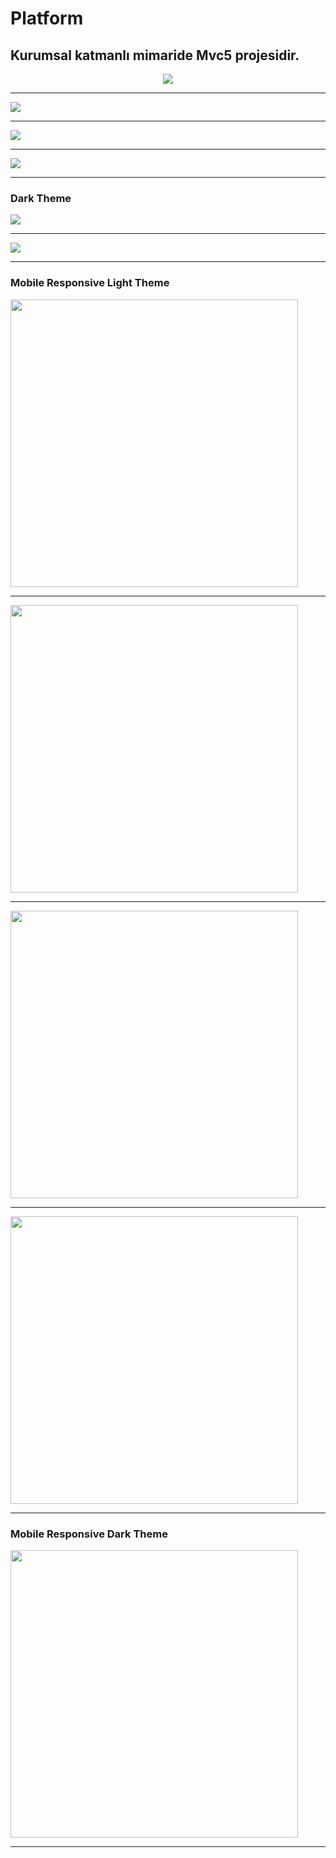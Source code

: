 # Platform
<h2>Kurumsal katmanlı mimaride Mvc5 projesidir.</h2>
<p align="center">
  <img src="https://github.com/ufukgulec/Platform/blob/master/AppImages/desktop-login-page.png">
  <hr/>
  <img src="https://github.com/ufukgulec/Platform/blob/master/AppImages/desktop-light-home.png">
  <hr/>
  <img src="https://github.com/ufukgulec/Platform/blob/master/AppImages/desktop-modal-post.png">
  <hr/>
  <img src="https://github.com/ufukgulec/Platform/blob/master/AppImages/desktop-light-tag.png">
  <hr/>
  <h3>Dark Theme</h3>
  <img src="https://github.com/ufukgulec/Platform/blob/master/AppImages/desktop-dark-home.png?raw=true">
  <hr/>
  <img src="https://github.com/ufukgulec/Platform/blob/master/AppImages/desktop-dark-tag.png?raw=true">
  <hr/>
  <h3>Mobile Responsive Light Theme</h3>
  <img src="https://github.com/ufukgulec/Platform/blob/master/AppImages/mobil-light-home.png?raw=true" width="460" >
  <hr/>
  <img src="https://github.com/ufukgulec/Platform/blob/master/AppImages/mobil-modal-post.png?raw=true" width="460">
  <hr/>
  <img src="https://github.com/ufukgulec/Platform/blob/master/AppImages/mobil-tag-index.png?raw=true" width="460">
  <hr/>
  <img src="https://github.com/ufukgulec/Platform/blob/master/AppImages/mobil-entry-detail.png?raw=true" width="460">
  <hr/>
  <h3>Mobile Responsive Dark Theme</h3>
  <img src="https://github.com/ufukgulec/Platform/blob/master/AppImages/mobil-dark-home.png?raw=true" width="460" >
  <hr/>
</p>
